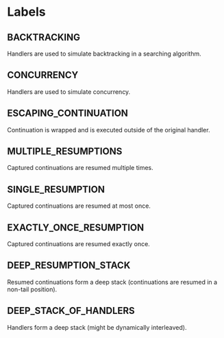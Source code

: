 # Labels

## BACKTRACKING

Handlers are used to simulate backtracking in a searching algorithm.

## CONCURRENCY

Handlers are used to simulate concurrency.

## ESCAPING_CONTINUATION

Continuation is wrapped and is executed outside of the original handler.

## MULTIPLE_RESUMPTIONS

Captured continuations are resumed multiple times.

## SINGLE_RESUMPTION

Captured continuations are resumed at most once.

## EXACTLY_ONCE_RESUMPTION

Captured continuations are resumed exactly once.

## DEEP_RESUMPTION_STACK

Resumed continuations form a deep stack (continuations are resumed in a non-tail position).

## DEEP_STACK_OF_HANDLERS

Handlers form a deep stack (might be dynamically interleaved).
